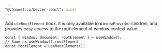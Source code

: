 ```yaml
---
"@channel.io/bezier-react": minor
---
```


Add `useRootElement` hook. It is only available to `WindowProvider` children, and provides easy access to the root element of window context value.

```tsx
const { window, document, rootElement } = useWindow();
// Same as useWindow().rootElement
const rootElement = useRootElement();
```
